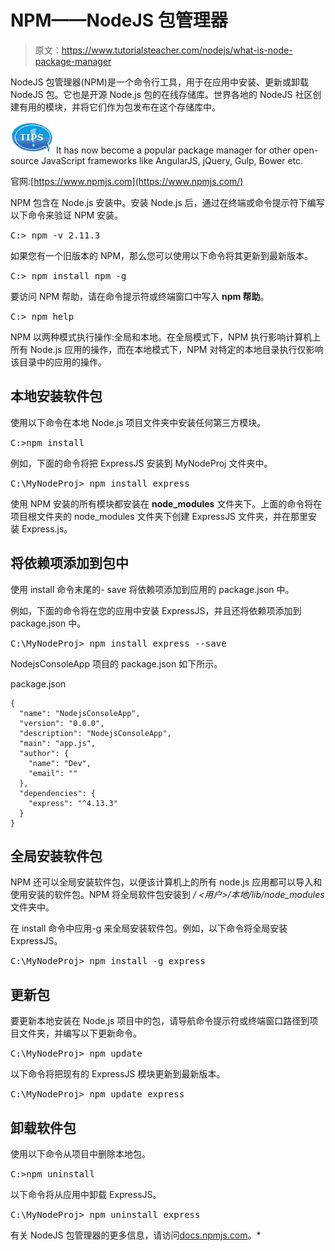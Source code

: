 # NPM——NodeJS 包管理器

> 原文：<https://www.tutorialsteacher.com/nodejs/what-is-node-package-manager>

NodeJS 包管理器(NPM)是一个命令行工具，用于在应用中安装、更新或卸载 NodeJS 包。它也是开源 Node.js 包的在线存储库。世界各地的 NodeJS 社区创建有用的模块，并将它们作为包发布在这个存储库中。

![](img/751bca76a769f8ad315ebee3fdf7d98e.png) It has now become a popular package manager for other open-source JavaScript frameworks like AngularJS, jQuery, Gulp, Bower etc.

官网:[https://www.npmjs.com](https://www.npmjs.com/)

NPM 包含在 Node.js 安装中。安装 Node.js 后，通过在终端或命令提示符下编写以下命令来验证 NPM 安装。

<samp>C:\> npm -v
2.11.3</samp>

如果您有一个旧版本的 NPM，那么您可以使用以下命令将其更新到最新版本。

<samp>C:\> npm install npm -g</samp>

要访问 NPM 帮助，请在命令提示符或终端窗口中写入 **npm 帮助**。

<samp>C:\> npm help</samp>

NPM 以两种模式执行操作:全局和本地。在全局模式下，NPM 执行影响计算机上所有 Node.js 应用的操作，而在本地模式下，NPM 对特定的本地目录执行仅影响该目录中的应用的操作。

## 本地安装软件包

使用以下命令在本地 Node.js 项目文件夹中安装任何第三方模块。

<samp>C:\>npm install <package name></samp>

例如，下面的命令将把 ExpressJS 安装到 MyNodeProj 文件夹中。

<samp>C:\MyNodeProj> npm install express</samp>

使用 NPM 安装的所有模块都安装在 **node_modules** 文件夹下。上面的命令将在项目根文件夹的 node_modules 文件夹下创建 ExpressJS 文件夹，并在那里安装 Express.js。

## 将依赖项添加到包中

使用 install 命令末尾的- save 将依赖项添加到应用的 package.json 中。

例如，下面的命令将在您的应用中安装 ExpressJS，并且还将依赖项添加到 package.json 中。

<samp>C:\MyNodeProj> npm install express --save</samp>

NodejsConsoleApp 项目的 package.json 如下所示。

package.json 

```
{
  "name": "NodejsConsoleApp",
  "version": "0.0.0",
  "description": "NodejsConsoleApp",
  "main": "app.js",
  "author": {
    "name": "Dev",
    "email": ""
  },
  "dependencies": {
    "express": "^4.13.3"
  }
} 
```

## 全局安装软件包

NPM 还可以全局安装软件包，以便该计算机上的所有 node.js 应用都可以导入和使用安装的软件包。NPM 将全局软件包安装到 */ <用户>/本地/lib/node_modules* 文件夹中。

在 install 命令中应用-g 来全局安装软件包。例如，以下命令将全局安装 ExpressJS。

<samp>C:\MyNodeProj> npm install -g express</samp>

## 更新包

要更新本地安装在 Node.js 项目中的包，请导航命令提示符或终端窗口路径到项目文件夹，并编写以下更新命令。

<samp>C:\MyNodeProj> npm update <package name></samp>

以下命令将把现有的 ExpressJS 模块更新到最新版本。

<samp>C:\MyNodeProj> npm update express</samp>

## 卸载软件包

使用以下命令从项目中删除本地包。

<samp>C:\>npm uninstall <package name></samp>

以下命令将从应用中卸载 ExpressJS。

<samp>C:\MyNodeProj> npm uninstall express</samp>

有关 NodeJS 包管理器的更多信息，请访问[docs.npmjs.com](https://docs.npmjs.com/)。*